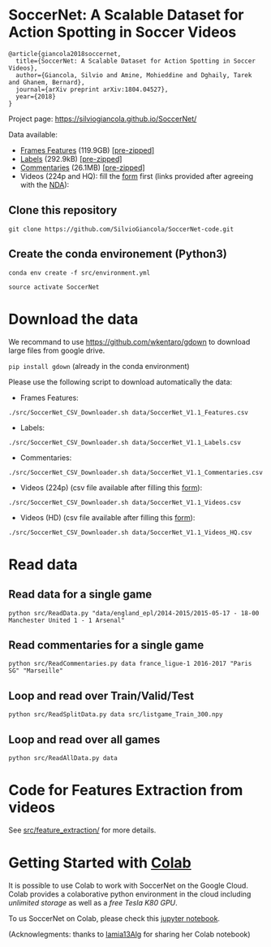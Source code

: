 # SoccerNet: A Scalable Dataset for Action Spotting in Soccer Videos

```
@article{giancola2018soccernet,
  title={SoccerNet: A Scalable Dataset for Action Spotting in Soccer Videos},
  author={Giancola, Silvio and Amine, Mohieddine and Dghaily, Tarek and Ghanem, Bernard},
  journal={arXiv preprint arXiv:1804.04527},
  year={2018}
}
```

Project page: https://silviogiancola.github.io/SoccerNet/


Data available:
- [Frames Features](https://drive.google.com/drive/folders/1qkIeQCGaHg0_CUCHvh3hQFTlq26D20Ts?usp=sharing) (119.9GB)
[[pre-zipped]](https://drive.google.com/file/d/1FDyrfnp8dsF7cd_NyzdTHA-EFIK_TvKK/view?usp=sharing)
- [Labels](https://drive.google.com/drive/folders/1j95bI6G8q434K22wxWRvz2ymA8FF3rei?usp=sharing) (292.9kB)
[[pre-zipped]](https://drive.google.com/file/d/10-Y5yqH8YQ0_lvppWPMSLq6SMayuWT4E/view?usp=sharing)
- [Commentaries](https://drive.google.com/drive/folders/1XD7Kiqw7rsmMn6fYDxN82BdlD_HfkF49?usp=sharing) (26.1MB)
[[pre-zipped]](https://drive.google.com/file/d/1BgPwrHzuz5WDZqmll9K2koP0k0932TNW/view?usp=sharing)
- Videos (224p and HQ): fill the [form](https://goo.gl/forms/HXsBbBw6QFMhLvj13) first (links provided after agreeing with the 
[NDA](https://drive.google.com/file/d/1_e9oZ3rp6hHA2Hm2tjUDMBXYqVrlUKwj/view?usp=sharing)):




## Clone this repository
`git clone https://github.com/SilvioGiancola/SoccerNet-code.git`

## Create the conda environement (Python3)
`conda env create -f src/environment.yml`

`source activate SoccerNet`


# Download the data

We recommand to use https://github.com/wkentaro/gdown to download large files from google drive.

`pip install gdown` (already in the conda environment)

Please use the following script to download automatically the data:


 - Frames Features:

`./src/SoccerNet_CSV_Downloader.sh data/SoccerNet_V1.1_Features.csv`


 - Labels:

`./src/SoccerNet_CSV_Downloader.sh data/SoccerNet_V1.1_Labels.csv`


 - Commentaries:

`./src/SoccerNet_CSV_Downloader.sh data/SoccerNet_V1.1_Commentaries.csv`


 - Videos (224p) (csv file available after filling this [form](https://goo.gl/forms/HXsBbBw6QFMhLvj13)):

`./src/SoccerNet_CSV_Downloader.sh data/SoccerNet_V1.1_Videos.csv` 

 - Videos (HD) (csv file available after filling this [form](https://goo.gl/forms/HXsBbBw6QFMhLvj13)):

`./src/SoccerNet_CSV_Downloader.sh data/SoccerNet_V1.1_Videos_HQ.csv`



# Read data

## Read data for a single game
`python src/ReadData.py "data/england_epl/2014-2015/2015-05-17 - 18-00 Manchester United 1 - 1 Arsenal"`


## Read commentaries for a single game
`python src/ReadCommentaries.py data france_ligue-1 2016-2017 "Paris SG" "Marseille"`


## Loop and read over Train/Valid/Test
`python src/ReadSplitData.py data src/listgame_Train_300.npy`


## Loop and read over all games
`python src/ReadAllData.py data`




# Code for Features Extraction from videos


See [src/feature_extraction/](src/feature_extraction/) for more details.



# Getting Started with [Colab](https://colab.research.google.com/notebooks/welcome.ipynb)

It is possible to use Colab to work with SoccerNet on the Google Cloud.
Colab provides a colaborative python environment in the cloud including *unlimited storage* as well as a *free Tesla K80 GPU*.

To us SoccerNet on Colab, please check this [jupyter notebook](https://colab.research.google.com/drive/0B2t5TGieUKOCZlJ4RXVKc1c5UkZ1V2FPbGliSTJqVW9CSjN3).

(Acknowlegments: thanks to [lamia13Alg](https://github.com/lamia13Alg) for sharing her Colab notebook)
